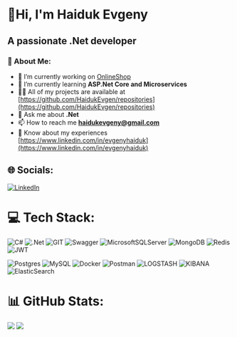 # 👋Hi, I'm Haiduk Evgeny
## A passionate .Net developer
### 💫 About Me:
- 🔭 I’m currently working on [OnlineShop](https://github.com/HaidukEvgen/OnlineShop)
- 🌱 I’m currently learning **ASP.Net Core and Microservices**
- 👨‍💻 All of my projects are available at [https://github.com/HaidukEvgen/repositories](https://github.com/HaidukEvgen/repositories)
- 💬 Ask me about **.Net**
- 📫 How to reach me **haidukevgeny@gmail.com**
- 📄 Know about my experiences [https://www.linkedin.com/in/evgenyhaiduk](https://www.linkedin.com/in/evgenyhaiduk)

## 🌐 Socials:
[![LinkedIn](https://img.shields.io/badge/LinkedIn-%230077B5.svg?logo=linkedin&logoColor=white)](https://linkedin.com/in/evgenyhaiduk) 

# 💻 Tech Stack:
![C#](https://img.shields.io/badge/c%23-%23239120.svg?style=for-the-badge&logo=c-sharp&logoColor=white)
![.Net](https://img.shields.io/badge/.NET-5C2D91?style=for-the-badge&logo=.net&logoColor=white)
![GIT](https://img.shields.io/badge/Git-fc6d26?style=for-the-badge&logo=git&logoColor=white)
![Swagger](https://img.shields.io/badge/-Swagger-%23Clojure?style=for-the-badge&logo=swagger&logoColor=white)
![MicrosoftSQLServer](https://img.shields.io/badge/Microsoft%20SQL%20Server-CC2927?style=for-the-badge&logo=microsoft%20sql%20server&logoColor=white)
![MongoDB](https://img.shields.io/badge/MongoDB-%234ea94b.svg?style=for-the-badge&logo=mongodb&logoColor=white) 
![Redis](https://img.shields.io/badge/redis-%23DD0031.svg?style=for-the-badge&logo=redis&logoColor=white) 
![JWT](https://img.shields.io/badge/JWT-black?style=for-the-badge&logo=JSON%20web%20tokens) 

![Postgres](https://img.shields.io/badge/postgres-%23316192.svg?style=for-the-badge&logo=postgresql&logoColor=white) 
![MySQL](https://img.shields.io/badge/mysql-%2300000f.svg?style=for-the-badge&logo=mysql&logoColor=white) 
![Docker](https://img.shields.io/badge/docker-%230db7ed.svg?style=for-the-badge&logo=docker&logoColor=white) 
![Postman](https://img.shields.io/badge/Postman-FF6C37?style=for-the-badge&logo=postman&logoColor=white) 
![LOGSTASH](https://img.shields.io/badge/logstash-005571.svg?style=for-the-badge&logo=logstash) 
![KIBANA](https://img.shields.io/badge/kibana-005571.svg?style=for-the-badge&logo=kibana&logoColor=white&color=%23005571) 
![ElasticSearch](https://img.shields.io/badge/-ElasticSearch-005571?style=for-the-badge&logo=elasticsearch) 
# 📊 GitHub Stats:
![](https://github-readme-stats.vercel.app/api?username=HaidukEvgen&theme=algolia&hide_border=true&include_all_commits=true&count_private=true)
![](https://github-readme-streak-stats.herokuapp.com/?user=HaidukEvgen&theme=algolia&hide_border=true)
